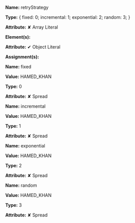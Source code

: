 **Name:** retryStrategy

**Type:** {
fixed: 0;
incremental: 1;
exponential: 2;
random: 3;
}

**Attribute:** ✘ Array Literal

**Element(s):**

**Attribute:** ✔ Object Literal

**Assignment(s):**

**Name:** fixed

**Value:** HAMED_KHAN

**Type:** 0

**Attribute:** ✘ Spread

**Name:** incremental

**Value:** HAMED_KHAN

**Type:** 1

**Attribute:** ✘ Spread

**Name:** exponential

**Value:** HAMED_KHAN

**Type:** 2

**Attribute:** ✘ Spread

**Name:** random

**Value:** HAMED_KHAN

**Type:** 3

**Attribute:** ✘ Spread


